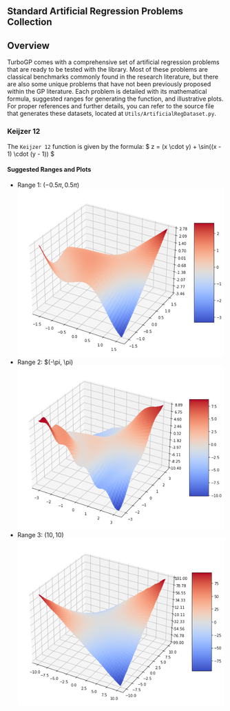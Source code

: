 ## Standard Artificial Regression Problems Collection

## Overview
TurboGP comes with a comprehensive set of artificial regression problems that are ready to be tested with the library. Most of these problems are classical benchmarks commonly found in the research literature, but there are also some unique problems that have not been previously proposed within the GP literature. Each problem is detailed with its mathematical formula, suggested ranges for generating the function, and illustrative plots. For proper references and further details, you can refer to the source file that generates these datasets, located at `Utils/ArtificialRegDataset.py`.




### Keijzer 12
The `Keijzer 12` function is given by the formula:
$
z = (x \cdot y) + \sin((x - 1) \cdot (y - 1))
$

#### Suggested Ranges and Plots
- Range 1: $(-0.5\pi, 0.5\pi)$ ![Keijzer 12 Range 1](keijzer12-05pi05pi.png)
- Range 2: $(-\pi, \pi) ![Keijzer 12 Range 2](keijzer12-pipi.png)
- Range 3: $(10, 10)$ ![Keijzer 12 Range 3](keijzer12-1010.png)


